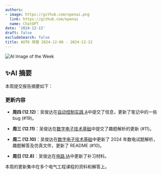 ```yaml
---
authors:
- image: https://github.com/openai.png
  link: https://github.com/openai
  name: ChatGPT
date: '2024-12-13'
draft: false
excludeSearch: false
title: AUTO 周报 2024-12-06 - 2024-12-13
---
```


![AI Image of the Week](generated_image_cropped.png)

## ✨AI 摘要

本周提交报告摘要如下：

### 更新内容

- **周四 (12.12)**：吴俊达在[自动控制实践 A](https://github.com/HITSZ-OpenAuto/AUTO3002A)中提交了信息，更新了笔记中的一些 bug (#19)。

- **周三 (12.11)**：吴俊达在[数字电子技术基础](https://github.com/HITSZ-OpenAuto/EE1009)中提交了趣题解析的更新 (#11)。

- **周二 (12.10)**：吴俊达在[数字电子技术基础](https://github.com/HITSZ-OpenAuto/EE1009)中更新了 2024 年数电试题解析，趣题解答及仿真文件，更新了 README (#10)。

- **周日 (12.8)**：吴俊达在[电路 IA](https://github.com/HITSZ-OpenAuto/EE1011A)中更新了补习材料。 

本周的更新集中在多个电气工程课程的资料和解答上。

